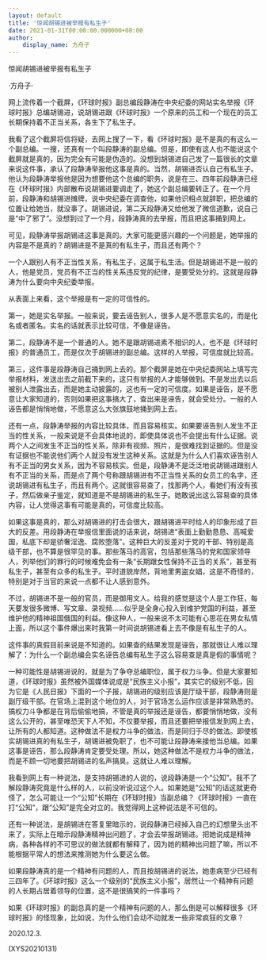 ```yaml
---
layout: default
title: '惊闻胡锡进被举报有私生子'
date: 2021-01-31T00:00:00.000000+08:00
author:
    display_name: 方舟子
---
```


惊闻胡锡进被举报有私生子

·方舟子·

网上流传着一个截屏，《环球时报》副总编段静涛在中央纪委的网站实名举报《环球时报》总编胡锡进，说胡锡进跟《环球时报》一个原来的员工和一个现在的员工长期保持着不正当关系，各生下了私生子。

我看了这个截屏将信将疑，去网上搜了一下，看《环球时报》是不是真的有这么一个副总编。一搜，还真有一个叫段静涛的副总编。但是，即使有这人也不能说这个截屏就是真的，因为完全有可能是伪造的。没想到胡锡进自己发了一篇很长的文章来说这件事，承认了段静涛举报他这事是真的。当然，胡锡进否认自己有私生子。他认为段静涛举报他是因为想要他这个总编的职务，说是在三、四年前段静涛已经在《环球时报》内部散布说胡锡进要调走了，她这个副总编要转正了。在一个月前，段静涛和胡锡进摊牌，说中央纪委在调查他，如果他识相点就辞职，把总编的位置让给她当，就没事了。胡锡进说，第二天段静涛又给他发了微信道歉，说自己是“中了邪了”。没想到过了一个月，段静涛真的去举报，而且把这事捅到网上。

可见，段静涛举报胡锡进这事是真的。大家可能更感兴趣的一个问题是，她举报的内容是不是真的？胡锡进是不是真的有私生子，而且还有两个？

一个人跟别人有不正当性关系，有私生子，这属于私生活。但是胡锡进不是一般的人，他是党员，党员有不正当的性关系违反党的纪律，是要受处分的。这就是段静涛为什么要向中央纪委举报。

从表面上来看，这个举报是有一定的可信性的。

第一，她是实名举报。一般来说，要去诬告别人，很多人是不愿意实名的，而是化名或者匿名。实名的话就表示比较可信，不像是诬告。

第二，段静涛不是一个普通的人。她不是跟胡锡进素不相识的人，也不是《环球时报》的普通员工，而是仅次于胡锡进的副总编。这样的人举报，可信度就比较高。

第三，这件事是段静涛自己捅到网上去的。那个截屏是她在中央纪委网站上填写完举报材料，发送出去之前截下来的，这只有举报的人才能够做到。不是发出去以后被别人泄露出去，而是她主动披露的，这也有一定的可信度。如果是诬告，是不愿意让大家知道的，否则如果把这事搞大了，查出来是诬告，就会受处分。一般的人诬告都是悄悄地做，不愿意这么大张旗鼓地捅到网上去。

还有一点，段静涛举报的内容比较具体，而且容易核实。如果要诬告别人发生不正当的性关系，一般来说是不会具体地说的，即使具体说也不会提出有什么证据。说两个人之间发生不正当的性关系，除非有视频、照片，是很难找到证据的。但是没有证据也不能说他们两个人就没有发生这种关系。这就是为什么人们喜欢诬告别人有不正当的男女关系，因为不容易核实。但是，段静涛不是泛泛地说胡锡进跟别人有不正当的关系，而是点了两个号称跟胡锡进有不正当性关系的女员工的名字，还说胡锡进有私生子，而且有两个。这就很容易查了，找那两个人，看她们有没有孩子，然后做亲子鉴定，就知道是不是胡锡进的私生子。她敢说出这么容易查的具体内容，让人觉得这事有可能是真的，可信度比较高。

如果这事是真的，那么对胡锡进的打击会很大，跟胡锡进平时给人的印象形成了巨大的反差。用段静涛在举报信里面说的话来说，胡锡进“表面上勤勤恳恳、高喊爱国，私底下却是骄奢淫逸、腐败堕落”。这种巨大的反差对于党的干部、特别是高级干部，也不算是很罕见的事。那些落马的高官，包括那些落马的党和国家领导人，列举他们的罪行的时候难免会有一条“长期跟女性保持不正当的关系”，甚至有私生子，甚至有众多的私生子。平时道貌岸然，背地里男盗女娼，这是不奇怪的，特别是对于当官的来说一点都不让人感到意外。

不过，胡锡进不是一般的官员，而是御用文人。给我的感觉是这个人是工作狂，每天要发很多微博、写文章、录视频……似乎是全身心投入到维护党国的利益，甚至维护他的精神祖国俄国的利益。像这种人，一般来说不太可能有心思花在男女私情上面，所以这个事件爆出来时我第一时间说胡锡进看上去不像是有私生子的人。

这件事的真假目前来说是不知道的。如果查的结果发现是诬告，那就很让人难以理解了：为什么一个副总编会实名诬告总编有私生子这么容易查是真是假的事情呢？

一种可能性是胡锡进说的，就是为了争夺总编职位，属于权力斗争。但是大家要知道，《环球时报》虽然被外国媒体说成是“民族主义小报”，其实它的级别不低，因为它是《人民日报》下面的一个子报，胡锡进的级别应该是厅级干部，段静涛则是副厅级干部。在官场上混到这个地位的人，对于官场怎么运作应该是非常熟悉的。搞权力斗争都是在背后偷偷地搞，不管是真的举报还是诬告，都要悄悄地做，没有这么公开的，甚至唯恐天下人不知，不仅要举报，而且还要把举报信发到网上去，让所有的人都知道。这种做法不是权力斗争的做法，而是同归于尽的做法。即使核实胡锡进真的有私生子，胡锡进被免职了，也不可能让段静涛来接他当总编。如果这事是诬告，那么段静涛肯定要受处理。所以，她这种做法不是权力斗争的做法，而是不顾一切地要把胡锡进的名声搞臭。这就让人难以理解。

我看到网上有一种说法，是支持胡锡进的人说的，说段静涛是一个“公知”。我不了解段静涛究竟是什么样的人，以前没听说过这个人。如果她是“公知”的话这就更奇怪了，怎么可能让一个“公知”长期在《环球时报》当副总编？《环球时报》一直在打“公知”，跟“公知”是完全对立的。我觉得网上这种说法是不可信的。

还有一种说法，是胡锡进在答复里暗示的，说段静涛已经掉入自己的幻想里头出不来了，实际上在暗示段静涛精神出问题了，才会去举报胡锡进。把她说成是精神病，各种各样的不可思议的做法就都有解释了，因为她的精神出问题了嘛，所以不能根据平常人的想法来推测她为什么要这么做。

如果段静涛真的是一个精神有问题的人，而且按胡锡进的说法，她患病至少已经有三四年了。《环球时报》这么一个级别的“民族主义小报”，居然让一个精神有问题的人长期占居着领导的位置，这不是很搞笑的一件事吗？

如果《环球时报》的副总真的是一个精神有问题的人，那么倒是可以解释很多《环球时报》的怪现象，比如说，为什么他们会动不动就发一些非常疯狂的文章？

2020.12.3.

(XYS20210131)

